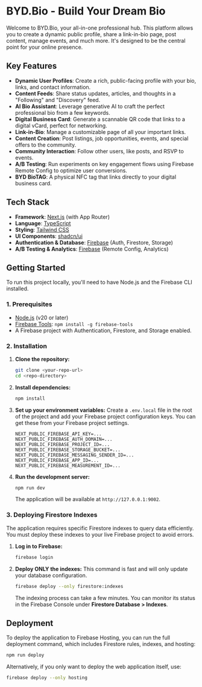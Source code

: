 # BYD.Bio - Build Your Dream Bio

Welcome to BYD.Bio, your all-in-one professional hub. This platform allows you to create a dynamic public profile, share a link-in-bio page, post content, manage events, and much more. It's designed to be the central point for your online presence.

## Key Features

- **Dynamic User Profiles**: Create a rich, public-facing profile with your bio, links, and contact information.
- **Content Feeds**: Share status updates, articles, and thoughts in a "Following" and "Discovery" feed.
- **AI Bio Assistant**: Leverage generative AI to craft the perfect professional bio from a few keywords.
- **Digital Business Card**: Generate a scannable QR code that links to a digital vCard, perfect for networking.
- **Link-in-Bio**: Manage a customizable page of all your important links.
- **Content Creation**: Post listings, job opportunities, events, and special offers to the community.
- **Community Interaction**: Follow other users, like posts, and RSVP to events.
- **A/B Testing**: Run experiments on key engagement flows using Firebase Remote Config to optimize user conversions.
- **BYD BioTAG**: A physical NFC tag that links directly to your digital business card.

## Tech Stack

- **Framework**: [Next.js](https://nextjs.org/) (with App Router)
- **Language**: [TypeScript](https://www.typescriptlang.org/)
- **Styling**: [Tailwind CSS](https://tailwindcss.com/)
- **UI Components**: [shadcn/ui](https://ui.shadcn.com/)
- **Authentication & Database**: [Firebase](https://firebase.google.com/) (Auth, Firestore, Storage)
- **A/B Testing & Analytics**: [Firebase](https://firebase.google.com/) (Remote Config, Analytics)

## Getting Started

To run this project locally, you'll need to have Node.js and the Firebase CLI installed.

### 1. Prerequisites

- [Node.js](https://nodejs.org/) (v20 or later)
- [Firebase Tools](https://firebase.google.com/docs/cli): `npm install -g firebase-tools`
- A Firebase project with Authentication, Firestore, and Storage enabled.

### 2. Installation

1.  **Clone the repository:**
    ```bash
    git clone <your-repo-url>
    cd <repo-directory>
    ```

2.  **Install dependencies:**
    ```bash
    npm install
    ```

3.  **Set up your environment variables:**
    Create a `.env.local` file in the root of the project and add your Firebase project configuration keys. You can get these from your Firebase project settings.

    ```
    NEXT_PUBLIC_FIREBASE_API_KEY=...
    NEXT_PUBLIC_FIREBASE_AUTH_DOMAIN=...
    NEXT_PUBLIC_FIREBASE_PROJECT_ID=...
    NEXT_PUBLIC_FIREBASE_STORAGE_BUCKET=...
    NEXT_PUBLIC_FIREBASE_MESSAGING_SENDER_ID=...
    NEXT_PUBLIC_FIREBASE_APP_ID=...
    NEXT_PUBLIC_FIREBASE_MEASUREMENT_ID=...
    ```

4.  **Run the development server:**
    ```bash
    npm run dev
    ```
    The application will be available at `http://127.0.0.1:9002`.

### 3. Deploying Firestore Indexes

The application requires specific Firestore indexes to query data efficiently. You must deploy these indexes to your live Firebase project to avoid errors.

1.  **Log in to Firebase:**
    ```bash
    firebase login
    ```

2.  **Deploy ONLY the indexes:**
    This command is fast and will only update your database configuration.
    ```bash
    firebase deploy --only firestore:indexes
    ```
    The indexing process can take a few minutes. You can monitor its status in the Firebase Console under **Firestore Database > Indexes**.

## Deployment

To deploy the application to Firebase Hosting, you can run the full deployment command, which includes Firestore rules, indexes, and hosting:

```bash
npm run deploy
```

Alternatively, if you only want to deploy the web application itself, use:
```bash
firebase deploy --only hosting
```
